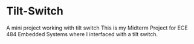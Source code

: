 # Tilt-Switch
A mini project working with tilt switch
This is my Midterm Project for ECE 484 Embedded Systems where I interfaced with a tilt switch.
